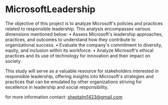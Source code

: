 # MicrosoftLeadership

The objective of this project is to analyze Microsoft's policies and practices related to responsible leadership. This analysis encompasses various dimensions mentioned below:
• Assess Microsoft's leadership approaches, practices, and outcomes to understand how they contribute to organizational success.
• Evaluate the company's commitment to diversity, equity, and inclusion within its workforce.
• Analyze Microsoft's ethical practices and its use of technology for innovation and their impact on society.

This study will serve as a valuable resource for stakeholders interested in responsible leadership, offering insights into Microsoft's strategies and practices that can be emulated by other organizations striving for excellence in leadership and social responsibility.

for more information contact: sheetalm1423@gmail.com
